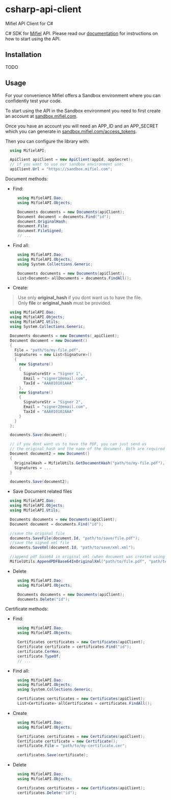 # csharp-api-client
Mifiel API Client for C#

C# SDK for [Mifiel](https://www.mifiel.com) API.
Please read our [documentation](http://docs.mifiel.com/) for instructions on how to start using the API.

## Installation
TODO

## Usage

For your convenience Mifiel offers a Sandbox environment where you can confidently test your code.

To start using the API in the Sandbox environment you need to first create an account at [sandbox.mifiel.com](https://sandbox.mifiel.com).

Once you have an account you will need an APP_ID and an APP_SECRET which you can generate in [sandbox.mifiel.com/access_tokens](https://sandbox.mifiel.com/access_tokens).

Then you can configure the library with:

```csharp
  using MifielAPI;

  ApiClient apiClient = new ApiClient(appId, appSecret);
  // if you want to use our sandbox environment use:
  apiClient.Url = "https://sandbox.mifiel.com";
```

Document methods:

- Find:

  ```csharp
    using MifielAPI.Dao;
    using MifielAPI.Objects;

    Documents documents = new Documents(apiClient);
    Document document = documents.Find("id");
    document.OriginalHash;
    document.File;
    document.FileSigned;
    // ...
  ```

- Find all:

  ```csharp
    using MifielAPI.Dao;
    using MifielAPI.Objects;
    using System.Collections.Generic;

    Documents documents = new Documents(apiClient);
    List<Document> allDocuments = documents.FindAll();
  ```

- Create:

> Use only **original_hash** if you dont want us to have the file.<br>
> Only **file** or **original_hash** must be provided.

  ```csharp
    using MifielAPI.Dao;
    using MifielAPI.Objects;
    using MifielAPI.Utils;
    using System.Collections.Generic;

    Documents documents = new Documents(_apiClient);
    Document document = new Document()
    {
      File = "path/to/my-file.pdf",
      Signatures = new List<Signature>()
      {
        new Signature()
        {
          SignatureStr = "Signer 1",
          Email = "signer1@email.com",
          TaxId = "AAA010101AAA"
        },
        new Signature()
        {
          SignatureStr = "Signer 2",
          Email = "signer2@email.com",
          TaxId = "AAA010102AAA"
        }
      }
    };

    documents.Save(document);

    // if you dont want us to have the PDF, you can just send us
    // the original_hash and the name of the document. Both are required
    Document document2 = new Document()
    {
      OriginalHash = MifielUtils.GetDocumentHash("path/to/my-file.pdf"),
      Signatures = ...
    }

    documents.Save(document2);
  ```

- Save Document related files

```csharp
  using MifielAPI.Dao;
  using MifielAPI.Objects;
  using MifielAPI.Utils;

  Documents documents = new Documents(apiClient);
  Document document = documents.Find("id");

  //save the original file
  documents.SaveFile(document.Id, "path/to/save/file.pdf");
  //save the signed xml file
  documents.SaveXml(document.Id, "path/to/save/xml.xml");

  //append pdf base64 in original xml (when document was created using the hash)
  MifielUtils.AppendPDFBase64InOriginalXml("path/to/file.pdf", "path/to/originalXml", "path/to/newXml");
```

- Delete

  ```csharp
    using MifielAPI.Dao;
    using MifielAPI.Objects;

    Documents documents = new Documents(apiClient);
    documents.Delete("id");
  ```

Certificate methods:

- Find:

  ```csharp
    using MifielAPI.Dao;
    using MifielAPI.Objects;

    Certificates certificates = new Certificates(apiClient);
    Certificate certificate = certificates.Find("id");
    certificate.CerHex;
    certificate.TypeOf;
    // ...
  ```

- Find all:

  ```csharp
    using MifielAPI.Dao;
    using MifielAPI.Objects;
    using System.Collections.Generic;

    Certificates certificates = new Certificates(apiClient);
    List<Certificate> allCertificates = certificates.FindAll();
  ```

- Create

  ```csharp
    using MifielAPI.Dao;
    using MifielAPI.Objects;

    Certificates certificates = new Certificates(apiClient);
    Certificate certificate = new Certificate();
    certificate.File = "path/to/my-certificate.cer";

    certificates.Save(certificate);
  ```

- Delete

  ```csharp
    using MifielAPI.Dao;
    using MifielAPI.Objects;

    Certificates certificates = new Certificates(apiClient);
    certificates.Delete("id");
  ```
